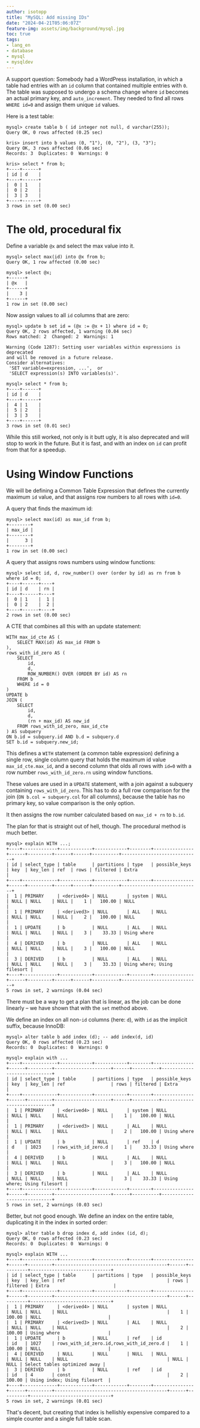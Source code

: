 ```yaml
---
author: isotopp
title: "MySQL: Add missing IDs"
date: "2024-04-21T05:06:07Z"
feature-img: assets/img/background/mysql.jpg
toc: true
tags:
- lang_en
- database
- mysql
- mysqldev
---
```


A support question:
Somebody had a WordPress installation, in which a table had entries with an `id` column
that contained multiple entries with `0`.
The table was supposed to undergo a schema change where `id` becomes an actual primary key,
and `auto_increment`.
They needed to find all rows `WHERE id=0` and assign them unique `id` values.

Here is a test table:

```mysql
mysql> create table b ( id integer not null, d varchar(255));
Query OK, 0 rows affected (0.25 sec)

kris> insert into b values (0, "1"), (0, "2"), (3, "3");
Query OK, 3 rows affected (0.06 sec)
Records: 3  Duplicates: 0  Warnings: 0

kris> select * from b;
+----+------+
| id | d    |
+----+------+
|  0 | 1    |
|  0 | 2    |
|  3 | 3    |
+----+------+
3 rows in set (0.00 sec)
```

# The old, procedural fix

Define a variable `@x` and select the max value into it.

```mysql
mysql> select max(id) into @x from b;
Query OK, 1 row affected (0.00 sec)

mysql> select @x;
+------+
| @x   |
+------+
|    3 |
+------+
1 row in set (0.00 sec)
```

Now assign values to all `id` columns that are zero:

```mysql
mysql> update b set id = (@x := @x + 1) where id = 0;
Query OK, 2 rows affected, 1 warning (0.04 sec)
Rows matched: 2  Changed: 2  Warnings: 1

Warning (Code 1287): Setting user variables within expressions is deprecated 
and will be removed in a future release.
Consider alternatives: 
 'SET variable=expression, ...',  or 
 'SELECT expression(s) INTO variables(s)'.

mysql> select * from b;
+----+------+
| id | d    |
+----+------+
|  4 | 1    |
|  5 | 2    |
|  3 | 3    |
+----+------+
3 rows in set (0.01 sec)
```

While this still worked, not only is it butt ugly, it is also deprecated and will stop to work in the future.
But it is fast, and with an index on `id` can profit from that for a speedup.

# Using Window Functions

We will be defining a Common Table Expression that defines the currently maximum `id` value,
and that assigns row numbers to all rows with `id=0`.

A query that finds the maximum id:

```mysql
mysql> select max(id) as max_id from b;
+--------+
| max_id |
+--------+
|      3 |
+--------+
1 row in set (0.00 sec)
```

A query that assigns rows numbers using window functions:
```mysql
mysql> select id, d, row_number() over (order by id) as rn from b where id = 0;
+----+------+----+
| id | d    | rn |
+----+------+----+
|  0 | 1    |  1 |
|  0 | 2    |  2 |
+----+------+----+
2 rows in set (0.00 sec)
```

A CTE that combines all this with an update statement:

```mysql
WITH max_id_cte AS (
    SELECT MAX(id) AS max_id FROM b
),
rows_with_id_zero AS (
    SELECT
        id,
        d,
        ROW_NUMBER() OVER (ORDER BY id) AS rn
    FROM b
    WHERE id = 0
)
UPDATE b
JOIN (
    SELECT
        id,
        d,
        (rn + max_id) AS new_id
    FROM rows_with_id_zero, max_id_cte
) AS subquery
ON b.id = subquery.id AND b.d = subquery.d
SET b.id = subquery.new_id;
```

This defines a `WITH` statement (a common table expression) defining a single row,
single column query that holds the maximum id value `max_id_cte.max_id`,
and a second column that olds all rows with `id=0` with a row number `rows_with_id_zero.rn` using window functions.

These values are used in a `UPDATE` statement, with a join against a subquery containing `rows_with_id_zero`.
This has to do a full row comparison for the join (`ON b.col = subquery.col` for all columns),
because the table has no primary key, so value comparison is the only option.

It then assigns the row number calculated based on `max_id + rn` to `b.id`.

The plan for that is straight out of hell, though.
The procedural method is much better.

```mysql
mysql> explain WITH ...;
+----+-------------+------------+------------+--------+---------------+------+---------+------+------+----------+-----------------------------+
| id | select_type | table      | partitions | type   | possible_keys | key  | key_len | ref  | rows | filtered | Extra                       |
+----+-------------+------------+------------+--------+---------------+------+---------+------+------+----------+-----------------------------+
|  1 | PRIMARY     | <derived4> | NULL       | system | NULL          | NULL | NULL    | NULL |    1 |   100.00 | NULL                        |
|  1 | PRIMARY     | <derived3> | NULL       | ALL    | NULL          | NULL | NULL    | NULL |    2 |   100.00 | NULL                        |
|  1 | UPDATE      | b          | NULL       | ALL    | NULL          | NULL | NULL    | NULL |    3 |    33.33 | Using where                 |
|  4 | DERIVED     | b          | NULL       | ALL    | NULL          | NULL | NULL    | NULL |    3 |   100.00 | NULL                        |
|  3 | DERIVED     | b          | NULL       | ALL    | NULL          | NULL | NULL    | NULL |    3 |    33.33 | Using where; Using filesort |
+----+-------------+------------+------------+--------+---------------+------+---------+------+------+----------+-----------------------------+
5 rows in set, 2 warnings (0.04 sec)

```

There must be a way to get a plan that is linear,
as the job can be done linearly – we have shown that with the `set` method above.

We define an index on all non-`id` columns (here: `d`), with `id` as the implicit suffix, because InnoDB:

```mysql
mysql> alter table b add index (d); -- add index(d, id)
Query OK, 0 rows affected (0.23 sec)
Records: 0  Duplicates: 0  Warnings: 0

mysql> explain with ...
+----+-------------+------------+------------+--------+---------------+------+---------+---------------------+------+----------+-----------------------------+
| id | select_type | table      | partitions | type   | possible_keys | key  | key_len | ref                 | rows | filtered | Extra                       |
+----+-------------+------------+------------+--------+---------------+------+---------+---------------------+------+----------+-----------------------------+
|  1 | PRIMARY     | <derived4> | NULL       | system | NULL          | NULL | NULL    | NULL                |    1 |   100.00 | NULL                        |
|  1 | PRIMARY     | <derived3> | NULL       | ALL    | NULL          | NULL | NULL    | NULL                |    2 |   100.00 | Using where                 |
|  1 | UPDATE      | b          | NULL       | ref    | d             | d    | 1023    | rows_with_id_zero.d |    1 |    33.33 | Using where                 |
|  4 | DERIVED     | b          | NULL       | ALL    | NULL          | NULL | NULL    | NULL                |    3 |   100.00 | NULL                        |
|  3 | DERIVED     | b          | NULL       | ALL    | NULL          | NULL | NULL    | NULL                |    3 |    33.33 | Using where; Using filesort |
+----+-------------+------------+------------+--------+---------------+------+---------+---------------------+------+----------+-----------------------------+
5 rows in set, 2 warnings (0.03 sec)
```

Better, but not good enough.
We define an index on the entire table, duplicating it in the index in sorted order:

```mysql
mysql> alter table b drop index d, add index (id, d);
Query OK, 0 rows affected (0.23 sec)
Records: 0  Duplicates: 0  Warnings: 0

mysql> explain WITH ...
+----+-------------+------------+------------+--------+---------------+------+---------+------------------------------------------+------+----------+------------------------------+
| id | select_type | table      | partitions | type   | possible_keys | key  | key_len | ref                                      | rows | filtered | Extra                        |
+----+-------------+------------+------------+--------+---------------+------+---------+------------------------------------------+------+----------+------------------------------+
|  1 | PRIMARY     | <derived4> | NULL       | system | NULL          | NULL | NULL    | NULL                                     |    1 |   100.00 | NULL                         |
|  1 | PRIMARY     | <derived3> | NULL       | ALL    | NULL          | NULL | NULL    | NULL                                     |    2 |   100.00 | Using where                  |
|  1 | UPDATE      | b          | NULL       | ref    | id            | id   | 1027    | rows_with_id_zero.id,rows_with_id_zero.d |    1 |   100.00 | NULL                         |
|  4 | DERIVED     | NULL       | NULL       | NULL   | NULL          | NULL | NULL    | NULL                                     | NULL |     NULL | Select tables optimized away |
|  3 | DERIVED     | b          | NULL       | ref    | id            | id   | 4       | const                                    |    2 |   100.00 | Using index; Using filesort  |
+----+-------------+------------+------------+--------+---------------+------+---------+------------------------------------------+------+----------+------------------------------+
5 rows in set, 2 warnings (0.01 sec)
```

That's decent, but creating that index is hellishly expensive compared to a simple counter and a single full table scan.
